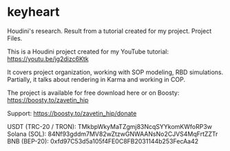 # keyheart
Houdini's research. Result from a tutorial created for my project. Project Files.

This is a Houdini project created for my YouTube tutorial:
https://youtu.be/jg2dizc6Ktk

It covers project organization, working with SOP modeling, RBD simulations. Partially, it talks about rendering in Karma and working in COP.

The project is available for free download here or on Boosty:
https://boosty.to/zavetin_hip

Support: 
https://boosty.to/zavetin_hip/donate

USDT (TRC-20 / TRON): TMkbpWkyMaTZgmj83NcqSYYkomKWfoRP3w
Solana (SOL): 84Nf93gddm7MV82wZtzwGNWAANsNo2CJVS4MqFrtZZTr
BNB (BEP-20): 0xfd97C53d5a105f4FE0C8FB2031144b253FecAa42

